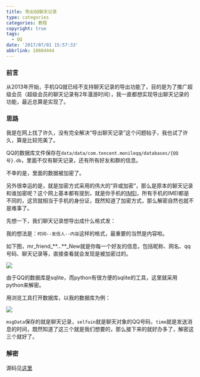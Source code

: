 ```yaml
---
title: 导出QQ聊天记录
type: categories
categories: 教程
copyright: true
tags:
  - QQ
date: '2017/07/01 15:57:33'
abbrlink: 1060d444
---
```


### 前言

从2013年开始，手机QQ就已经不支持聊天记录的导出功能了，目的是为了推广超级会员（超级会员的聊天记录有2年漫游时间），我一直都想实现导出聊天记录的功能，最近总算是实现了。

### 思路

我是在网上找了许久，没有完全解决“导出聊天记录”这个问题帖子，我也试了许久，算是比较完美了。

QQ的数据库文件保存在`data/data/com.tencent.monileqq/databases/{QQ号}.db`，里面不仅有聊天记录，还有所有好友和群的信息。

不幸的是，里面的数据被加密了。

<!-- more -->

另外很幸运的是，就是加密方式采用的伟大的“异或加密”，那么是原本的聊天记录和谁加密呢？这个网上基本都有提到，就是你手机的[IMEI](https://zh.wikipedia.org/wiki/IMEI)，所有手机的IMEI都是不同的，这货就相当于手机的身份证，既然知道了加密方式，那么解密自然也就不是难事了。

先想一下，我们聊天记录想导出成什么格式发：

我的想法是：`时间--发信人--内容`这样的格式，最重要的当然是内容啦。

如下图，mr_friend_\**...**\_New就是你每一个好友的信息，包括昵称、网名、qq号码、聊天记录等，直接查看就会发现是被加密过的。

![](https://ws1.sinaimg.cn/large/ba22af52gy1fh3iut526vj20qt0igju1.jpg)



由于QQ的数据库是sqlite，而python有很方便的sqlite的工具，这里就采用python来解密。

用浏览工具打开数据库，以我的数据库为例：

![](https://ws1.sinaimg.cn/large/ba22af52gy1fh3j5olc02j21120elgnv.jpg)

`msgData`保存的就是聊天记录，`selfuin`就是聊天对象的QQ号码，`time`就是发送消息的时间，既然知道了这三个就是我们想要的，那么接下来的就好办多了，解密这三个就好了。

### 解密

源码见[这里](https://github.com/WincerChan/Export-QQ)

